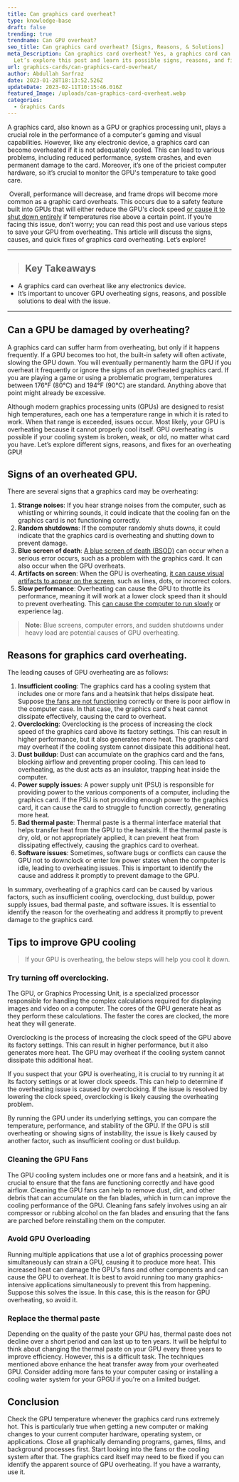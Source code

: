 ```yaml
---
title: Can graphics card overheat?
type: knowledge-base
draft: false
trending: true
trendname: Can GPU overheat?
seo_title: Can graphics card overheat? [Signs, Reasons, & Solutions]
meta_Description: Can graphics card overheat? Yes, a graphics card can overheat.
  Let’s explore this post and learn its possible signs, reasons, and fixes!
url: graphics-cards/can-graphics-card-overheat/
author: Abdullah Sarfraz
date: 2023-01-28T18:13:52.526Z
updateDate: 2023-02-11T10:15:46.016Z
featured_Image: /uploads/can-graphics-card-overheat.webp
categories:
  - Graphics Cards
---
```

A graphics card, also known as a GPU or graphics processing unit, plays a crucial role in the performance of a computer's gaming and visual capabilities. However, like any electronic device, a graphics card can become overheated if it is not adequately cooled. This can lead to various problems, including reduced performance, system crashes, and even permanent damage to the card. Moreover, it’s one of the priciest computer hardware, so it’s crucial to monitor the GPU's temperature to take good care.

 Overall, performance will decrease, and frame drops will become more common as a graphic card overheats. This occurs due to a safety feature built into GPUs that will either reduce the GPU's clock speed [or cause it to shut down entirely](https://pcideaz.com/graphics-cards/can-graphics-card-cause-computer-shut-down/) if temperatures rise above a certain point. If you’re facing this issue, don’t worry; you can read this post and use various steps to save your GPU from overheating. This article will discuss the signs, causes, and quick fixes of graphics card overheating. Let’s explore!

- - -

> ## Key Takeaways

* A graphics card can overheat like any electronics device.
* It’s important to uncover GPU overheating signs, reasons, and possible solutions to deal with the issue. 

- - -

## Can a GPU be damaged by overheating?

A graphics card can suffer harm from overheating, but only if it happens frequently. If a GPU becomes too hot, the built-in safety will often activate, slowing the GPU down. You will eventually permanently harm the GPU if you overheat it frequently or ignore the signs of an overheated graphics card. If you are playing a game or using a problematic program, temperatures between 176°F (80°C) and 194°F (90°C) are standard. Anything above that point might already be excessive.

Although modern graphics processing units (GPUs) are designed to resist high temperatures, each one has a temperature range in which it is rated to work. When that range is exceeded, issues occur. Most likely, your GPU is overheating because it cannot properly cool itself. GPU overheating is possible if your cooling system is broken, weak, or old, no matter what card you have. Let’s explore different signs, reasons, and fixes for an overheating GPU! 

## Signs of an overheated GPU.

There are several signs that a graphics card may be overheating:

1. **Strange noises**: If you hear strange noises from the computer, such as whistling or whirring sounds, it could indicate that the cooling fan on the graphics card is not functioning correctly.
2. **Random shutdowns**: If the computer randomly shuts downs, it could indicate that the graphics card is overheating and shutting down to prevent damage.
3. **Blue screen of death**: [A blue screen of death (BSOD)](https://pcideaz.com/graphics-cards/can-graphics-card-cause-blue-screen/) can occur when a serious error occurs, such as a problem with the graphics card. It can also occur when the GPU overheats.
4. **Artifacts on screen**: When the GPU is overheating, [it can cause visual artifacts to appear on the screen](https://pcideaz.com/graphics-cards/graphics-card-is-artifacting/), such as lines, dots, or incorrect colors.
5. **Slow performance**: Overheating can cause the GPU to throttle its performance, meaning it will work at a lower clock speed than it should to prevent overheating. This [can cause the computer to run slowly](https://pcideaz.com/graphics-cards/can-graphics-card-slow-down-computer/) or experience lag.

> **Note:** Blue screens, computer errors, and sudden shutdowns under heavy load are potential causes of GPU overheating.

## Reasons for graphics card overheating.

The leading causes of GPU overheating are as follows:

1. **Insufficient cooling**: The graphics card has a cooling system that includes one or more fans and a heatsink that helps dissipate heat. Suppose [the fans are not functioning](https://pcideaz.com/graphics-cards/should-my-gpu-fans-always-be-on/) correctly or there is poor airflow in the computer case. In that case, the graphics card's heat cannot dissipate effectively, causing the card to overheat.
2. **Overclocking**: Overclocking is the process of increasing the clock speed of the graphics card above its factory settings. This can result in higher performance, but it also generates more heat. The graphics card may overheat if the cooling system cannot dissipate this additional heat.
3. **Dust buildup**: Dust can accumulate on the graphics card and the fans, blocking airflow and preventing proper cooling. This can lead to overheating, as the dust acts as an insulator, trapping heat inside the computer.
4. **Power supply issues**: A power supply unit (PSU) is responsible for providing power to the various components of a computer, including the graphics card. If the PSU is not providing enough power to the graphics card, it can cause the card to struggle to function correctly, generating more heat.
5. **Bad thermal paste**: Thermal paste is a thermal interface material that helps transfer heat from the GPU to the heatsink. If the thermal paste is dry, old, or not appropriately applied, it can prevent heat from dissipating effectively, causing the graphics card to overheat.
6. **Software issues**: Sometimes, software bugs or conflicts can cause the GPU not to downclock or enter low power states when the computer is idle, leading to overheating issues. This is important to identify the cause and address it promptly to prevent damage to the GPU.

In summary, overheating of a graphics card can be caused by various factors, such as insufficient cooling, overclocking, dust buildup, power supply issues, bad thermal paste, and software issues. It is essential to identify the reason for the overheating and address it promptly to prevent damage to the graphics card.

## Tips to improve GPU cooling

> If your GPU is overheating, the below steps will help you cool it down.

### Try turning off overclocking.

The GPU, or Graphics Processing Unit, is a specialized processor responsible for handling the complex calculations required for displaying images and video on a computer. The cores of the GPU generate heat as they perform these calculations. The faster the cores are clocked, the more heat they will generate.

Overclocking is the process of increasing the clock speed of the GPU above its factory settings. This can result in higher performance, but it also generates more heat. The GPU may overheat if the cooling system cannot dissipate this additional heat.

If you suspect that your GPU is overheating, it is crucial to try running it at its factory settings or at lower clock speeds. This can help to determine if the overheating issue is caused by overclocking. If the issue is resolved by lowering the clock speed, overclocking is likely causing the overheating problem.

By running the GPU under its underlying settings, you can compare the temperature, performance, and stability of the GPU. If the GPU is still overheating or showing signs of instability, the issue is likely caused by another factor, such as insufficient cooling or dust buildup.

### Cleaning the GPU Fans

The GPU cooling system includes one or more fans and a heatsink, and it is crucial to ensure that the fans are functioning correctly and have good airflow. Cleaning the GPU fans can help to remove dust, dirt, and other debris that can accumulate on the fan blades, which in turn can improve the cooling performance of the GPU. Cleaning fans safely involves using an air compressor or rubbing alcohol on the fan blades and ensuring that the fans are parched before reinstalling them on the computer.

### Avoid GPU Overloading 

Running multiple applications that use a lot of graphics processing power simultaneously can strain a GPU, causing it to produce more heat. This increased heat can damage the GPU's fans and other components and can cause the GPU to overheat. It is best to avoid running too many graphics-intensive applications simultaneously to prevent this from happening. Suppose this solves the issue. In this case, this is the reason for GPU overheating, so avoid it. 

### Replace the thermal paste 

Depending on the quality of the paste your GPU has, thermal paste does not decline over a short period and can last up to ten years. It will be helpful to think about changing the thermal paste on your GPU every three years to improve efficiency. However, this is a difficult task. The techniques mentioned above enhance the heat transfer away from your overheated GPU. Consider adding more fans to your computer casing or installing a cooling water system for your GPGU if you're on a limited budget.

## Conclusion

Check the GPU temperature whenever the graphics card runs extremely hot. This is particularly true when getting a new computer or making changes to your current computer hardware, operating system, or applications. Close all graphically demanding programs, games, films, and background processes first. Start looking into the fans or the cooling system after that. The graphics card itself may need to be fixed if you can identify the apparent source of GPU overheating. If you have a warranty, use it.